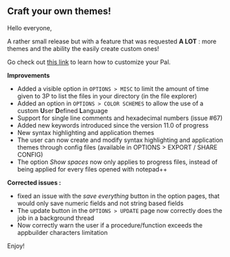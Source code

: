 ## Craft your own themes! ##

Hello everyone, 

A rather small release but with a feature that was requested **A LOT** : more themes and the ability the easily create custom ones!

Go check out [this link](http://jcaillon.github.io/3P/#/custom-themes) to learn how to customize your Pal.

**Improvements**
- Added a visible option in `OPTIONS > MISC` to limit the amount of time given to 3P to list the files in your directory (in the file explorer)
- Added an option in `OPTIONS > COLOR SCHEMES` to allow the use of a custom **U**ser **D**efined **L**anguage
- Support for single line comments and hexadecimal numbers (issue #67) 
- Added new keywords introduced since the version 11.0 of progress
- New syntax highlighting and application themes
- The user can now create and modify syntax highlighting and application themes through config files (available in OPTIONS > EXPORT / SHARE CONFIG)
- The option _Show spaces_ now only applies to progress files, instead of being applied for every files opened with notepad++

**Corrected issues :**
-  fixed an issue with the _save everything_ button in the option pages, that would only save numeric fields and not string based fields
-  The update button in the `OPTIONS > UPDATE` page now correctly does the job in a background thread
- Now correctly warn the user if a procedure/function exceeds the appbuilder characters limitation

Enjoy!
